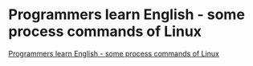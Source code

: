 # Programmers learn English - some process commands of Linux
[Programmers learn English - some process commands of Linux](https://aiwithcloud.com/2022/09/19/programmers_learn_english___some_process_commands_of_linux/)